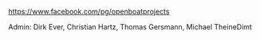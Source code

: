 https://www.facebook.com/pg/openboatprojects

Admin: Dirk Ever, Christian Hartz, Thomas Gersmann, Michael TheineDimt
